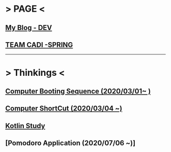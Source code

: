 # > PAGE <

## [My Blog - DEV](https://dev-seungwon.tistory.com/)


## [TEAM CADI -SPRING](https://github.com/teamcadi/study-spring-yuseungwon)



--------------------------------------------------------------------------------------------



# > Thinkings <

## [Computer Booting Sequence (2020/03/01~ )](https://github.com/SeungWonU/Click_Me/tree/master/Computer%20Boosting%20Sequence)

## [Computer ShortCut (2020/03/04 ~)](https://github.com/SeungWonU/Click_Me/tree/master/Computer%20ShortCut)

## [Kotlin Study](https://github.com/SeungWonU/kotlin-study)

## [Pomodoro Application (2020/07/06 ~)]

